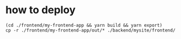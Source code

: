 # how to deploy

```
(cd ./frontend/my-frontend-app && yarn build && yarn export)
cp -r ./frontend/my-frontend-app/out/* ./backend/mysite/frontend/

```